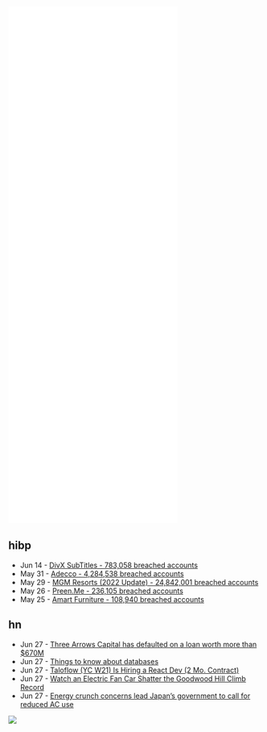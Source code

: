 ![Metrics](https://raw.githubusercontent.com/phixion/phixion/master/metrics.svg)

## hibp

<!--
for https://github.com/phixion/phixion/blob/main/.github/workflows/feeds.yml
-->
<!--START_SECTION:haveibeenpwnd-->
- Jun 14 - [DivX SubTitles - 783,058 breached accounts](https://haveibeenpwned.com/PwnedWebsites#DivXSubTitles)
- May 31 - [Adecco - 4,284,538 breached accounts](https://haveibeenpwned.com/PwnedWebsites#Adecco)
- May 29 - [MGM Resorts (2022 Update) - 24,842,001 breached accounts](https://haveibeenpwned.com/PwnedWebsites#MGM2022Update)
- May 26 - [Preen.Me - 236,105 breached accounts](https://haveibeenpwned.com/PwnedWebsites#PreenMe)
- May 25 - [Amart Furniture - 108,940 breached accounts](https://haveibeenpwned.com/PwnedWebsites#AmartFurniture)
<!--END_SECTION:haveibeenpwnd-->

## hn

<!--
for https://github.com/phixion/phixion/blob/main/.github/workflows/feeds.yml
-->
<!--START_SECTION:hn-->
- Jun 27 - [Three Arrows Capital has defaulted on a loan worth more than $670M](https://www.cnbc.com/2022/06/27/three-arrows-capital-crypto-hedge-fund-defaults-on-voyager-loan.html)
- Jun 27 - [Things to know about databases](https://architecturenotes.co/things-you-should-know-about-databases/)
- Jun 27 - [Taloflow (YC W21) Is Hiring a React Dev (2 Mo. Contract)](https://www.ycombinator.com/companies/taloflow/jobs/FlGzrvv-react-ui-developer-2-mo-contract)
- Jun 27 - [Watch an Electric Fan Car Shatter the Goodwood Hill Climb Record](https://www.thedrive.com/news/watch-an-electric-fan-car-shatter-the-goodwood-hill-climb-record)
- Jun 27 - [Energy crunch concerns lead Japan’s government to call for reduced AC use](https://www.nippon.com/en/japan-data/h01355/)
<!--END_SECTION:hn-->

<!--
for https://yhype.me
-->
![](https://hit.yhype.me/github/profile?user_id=13013670)

